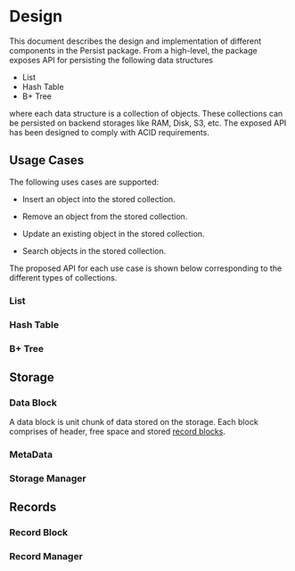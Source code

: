 <!--
 Design.md - Persist
 
 Copyright 2020 Ketan Goyal
 
 Permission is hereby granted, free of charge, to any person obtaining a copy
 of this software and associated documentation files (the "Software"), to deal
 in the Software without restriction, including without limitation the rights
 to use, copy, modify, merge, publish, distribute, sublicense, and/or sell
 copies of the Software, and to permit persons to whom the Software is
 furnished to do so, subject to the following conditions:
 
 The above copyright notice and this permission notice shall be included in all
 copies or substantial portions of the Software.
 
 THE SOFTWARE IS PROVIDED "AS IS", WITHOUT WARRANTY OF ANY KIND, EXPRESS OR
 IMPLIED, INCLUDING BUT NOT LIMITED TO THE WARRANTIES OF MERCHANTABILITY,
 FITNESS FOR A PARTICULAR PURPOSE AND NONINFRINGEMENT. IN NO EVENT SHALL THE
 AUTHORS OR COPYRIGHT HOLDERS BE LIABLE FOR ANY CLAIM, DAMAGES OR OTHER
 LIABILITY, WHETHER IN AN ACTION OF CONTRACT, TORT OR OTHERWISE, ARISING FROM,
 OUT OF OR IN CONNECTION WITH THE SOFTWARE OR THE USE OR OTHER DEALINGS IN THE
 SOFTWARE.
-->

# Design

This document describes the design and implementation of different components in the Persist package. From a high-level, the package exposes API for persisting the following data structures

- List
- Hash Table
- B+ Tree

where each data structure is a collection of objects. These collections can be persisted on backend storages like RAM, Disk, S3, etc. The exposed API has been designed to comply with ACID requirements.

## Usage Cases

The following uses cases are supported:

- Insert an object into the stored collection.

- Remove an object from the stored collection.

- Update an existing object in the stored collection.

- Search objects in the stored collection.

The proposed API for each use case is shown below corresponding to the different types of collections.

### List

### Hash Table

### B+ Tree

## Storage

### Data Block

A data block is unit chunk of data stored on the storage. Each block comprises of header, free space and stored [record blocks](#record-block).

### MetaData

### Storage Manager

## Records

### Record Block

### Record Manager
